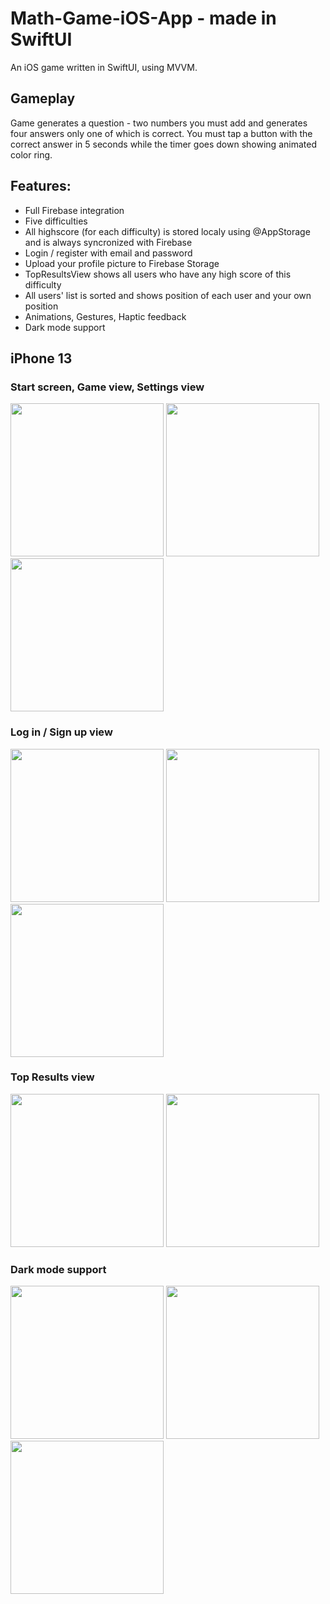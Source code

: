 # Math-Game-iOS-App - made in SwiftUI

An iOS game written in SwiftUI, using MVVM.

## Gameplay
Game generates a question - two numbers you must add and generates four answers only one of which is correct. You must tap a button with the correct answer in 5 seconds while the timer goes down showing animated color ring.

## Features:
- Full Firebase integration
- Five difficulties
- All highscore (for each difficulty) is stored localy using @AppStorage and is always syncronized with Firebase
- Login / register with email and password
- Upload your profile picture to Firebase Storage
- TopResultsView shows all users who have any high score of this difficulty
- All users' list is sorted and shows position of each user and your own position
- Animations, Gestures, Haptic feedback
- Dark mode support

## iPhone 13
### Start screen, Game view, Settings view
<img src="https://user-images.githubusercontent.com/33011419/188329389-41d7e1a8-3a5c-4509-b84e-b5838a220268.gif" width="245"> <img src="https://user-images.githubusercontent.com/33011419/188329696-cfcf49c1-51e3-4d5c-9a63-a246c012013d.gif" width="245"> <img src="https://user-images.githubusercontent.com/33011419/188329739-47a7aa46-9687-41ea-8e87-f28703ea7df5.png" width="245">

### Log in / Sign up view
<img src="https://user-images.githubusercontent.com/33011419/188329786-820cfdc7-c059-4606-8ce7-aff452e6b765.png" width="245"> <img src="https://user-images.githubusercontent.com/33011419/188329791-6cab8e68-1966-42cb-a88f-a5a8480ac573.png" width="245"> <img src="https://user-images.githubusercontent.com/33011419/188329790-73571d1e-4314-4d12-8bbd-5a342f4d0597.png" width="245">

### Top Results view
<img src="https://user-images.githubusercontent.com/33011419/188329898-180f14b7-af36-429e-bb26-1df1cc312372.png" width="245"> <img src="https://user-images.githubusercontent.com/33011419/188329899-6b645ac9-1e3c-4fbf-bdfa-2118b3388575.gif" width="245">

### Dark mode support
<img src="https://user-images.githubusercontent.com/33011419/188329943-03ff6ea7-a0f1-4d67-8b67-519862de9a74.png" width="245"> <img src="https://user-images.githubusercontent.com/33011419/188329944-3a94239c-da3a-458b-991c-0043fda01812.png" width="245"> <img src="https://user-images.githubusercontent.com/33011419/188329945-184d1877-39e0-4a31-9df0-8cb21c1b98ff.png" width="245">

